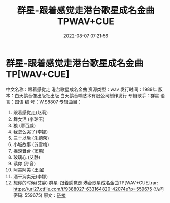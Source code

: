 ﻿---
title: 群星-跟着感觉走港台歌星成名金曲TPWAV+CUE
date: 2022-08-07 07:21:56
categories: WAV车载音乐、镜像
tags: 华语中文
---
# 群星-跟着感觉走港台歌星成名金曲TP[WAV+CUE]

中文名称：跟着感觉走 港台歌星成名金曲
资源类型：wav
发行时间：1989年
版 本：白天鹅音像出版社出版
白天鹅音响艺术有限公司制作发行
专辑歌手：群星
语 言：国语
编 号：W.S8807
专辑曲目：
01. 跟着感觉走(赵莉)
02. 舞女泪 (李玲玉)
03. 狼 (廖百威)
04. 我怎么哭了(李娜)
05. 三十以后 (朱德荣)
06. 小城故事 (苏雪梅)
07. 摇滚舞台 (窦鹏)
08. 玻璃心 (艾静)
09. 读你 (孙音)
10. 阿美阿美 (王强)
11. 酒干淌卖无(李娜)
12. 想你的时候(艾静)
群星-跟着感觉走 港台歌星成名金曲TP[WAV+CUE].rar: https://url27.ctfile.com/f/9388027-633164820-42074e?p=559675
(访问密码: 559675)
原文：[链接](https://blog.sina.com.cn/s/blog_1647c7e7601030yqp.html)
